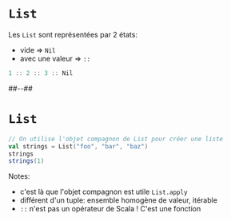 <!-- .slide: class="sfeir-bg-white-1 with-code-dark big-code" -->

# `List`

Les `List` sont représentées par 2 états:

* vide            => `Nil`
* avec une valeur => `::`

```scala
1 :: 2 :: 3 :: Nil
```

##--##
<!-- .slide: class="sfeir-bg-white-1 with-code-dark big-code" -->
# `List`

```scala
// On utilise l'objet compagnon de List pour créer une liste
val strings = List("foo", "bar", "baz")
strings
strings(1)
```

Notes:

- c'est là que l'objet compagnon est utile `List.apply`
- différent d'un tuple: ensemble homogène de valeur, itérable
- `::` n'est pas un opérateur de Scala ! C'est une fonction